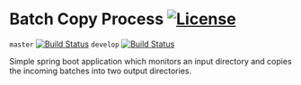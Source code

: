# Batch Copy Process [![License][license-image]][license-url]

`master` [![Build Status][travis-image-master]][travis-url]
`develop` [![Build Status][travis-image-develop]][travis-url]

Simple spring boot application which monitors an input
directory and copies the incoming batches into two output directories.

[license-image]: http://img.shields.io/:license-Apache2.0-blue.svg
[license-url]: LICENSE
[travis-image-master]: https://travis-ci.org/mike-a-bike/batch-copy-process.svg?branch=master
[travis-image-develop]: https://travis-ci.org/mike-a-bike/batch-copy-process.svg?branch=develop
[travis-url]: https://travis-ci.org/mike-a-bike/batch-copy-process